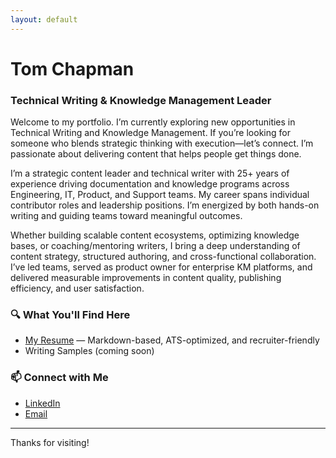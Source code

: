```yaml
---
layout: default
---
```

# Tom Chapman

### Technical Writing & Knowledge Management Leader

Welcome to my portfolio. I’m currently exploring new opportunities in Technical Writing and Knowledge Management. If you’re looking for someone who blends strategic thinking with execution—let’s connect. I’m passionate about delivering content that helps people get things done.

I’m a strategic content leader and technical writer with 25+ years of experience driving documentation and knowledge programs across Engineering, IT, Product, and Support teams. My career spans individual contributor roles and leadership positions. I’m energized by both hands-on writing and guiding teams toward meaningful outcomes.

Whether building scalable content ecosystems, optimizing knowledge bases, or coaching/mentoring writers, I bring a deep understanding of content strategy, structured authoring, and cross-functional collaboration. I’ve led teams, served as product owner for enterprise KM platforms, and delivered measurable improvements in content quality, publishing efficiency, and user satisfaction.

### 🔍 What You'll Find Here
- [My Resume](resume.md) — Markdown-based, ATS-optimized, and recruiter-friendly
- Writing Samples (coming soon)

### 📫 Connect with Me
- [LinkedIn](https://linkedin.com/in/YOUR-LINKEDIN-HERE)
- [Email](mailto:YOUR-EMAIL-HERE)

---

Thanks for visiting! 
